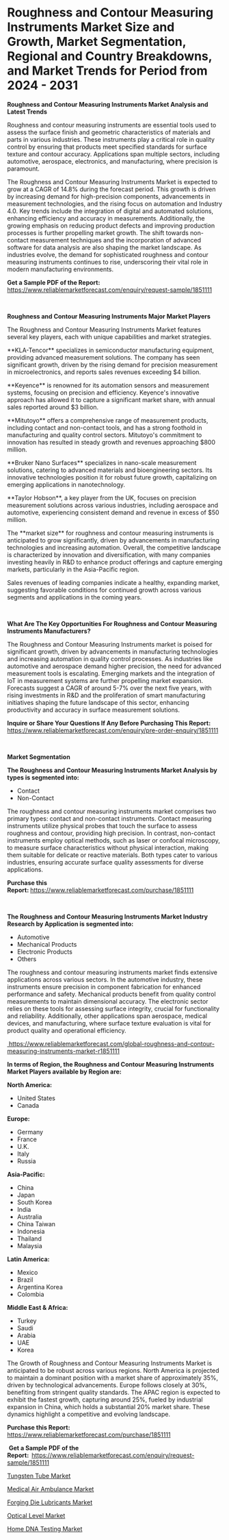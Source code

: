 <p><h1>Roughness and Contour Measuring Instruments Market Size and Growth, Market Segmentation, Regional and Country Breakdowns, and Market Trends for Period from 2024 -  2031</h1></p><p><strong>Roughness and Contour Measuring Instruments Market Analysis and Latest Trends</strong></p>
<p><p>Roughness and contour measuring instruments are essential tools used to assess the surface finish and geometric characteristics of materials and parts in various industries. These instruments play a critical role in quality control by ensuring that products meet specified standards for surface texture and contour accuracy. Applications span multiple sectors, including automotive, aerospace, electronics, and manufacturing, where precision is paramount.</p><p>The Roughness and Contour Measuring Instruments Market is expected to grow at a CAGR of 14.8% during the forecast period. This growth is driven by increasing demand for high-precision components, advancements in measurement technologies, and the rising focus on automation and Industry 4.0. Key trends include the integration of digital and automated solutions, enhancing efficiency and accuracy in measurements. Additionally, the growing emphasis on reducing product defects and improving production processes is further propelling market growth. The shift towards non-contact measurement techniques and the incorporation of advanced software for data analysis are also shaping the market landscape. As industries evolve, the demand for sophisticated roughness and contour measuring instruments continues to rise, underscoring their vital role in modern manufacturing environments.</p></p>
<p><strong>Get a Sample PDF of the Report:&nbsp;</strong> <a href="https://www.reliablemarketforecast.com/enquiry/request-sample/1851111?utm_campaign=1129&utm_medium=2&utm_source=Github&utm_content=ia&utm_term=19112024&utm_id=roughness-and-contour-measuring-instruments">https://www.reliablemarketforecast.com/enquiry/request-sample/1851111</a></p>
<p>&nbsp;</p>
<p><strong>Roughness and Contour Measuring Instruments Major Market Players</strong></p>
<p><p>The Roughness and Contour Measuring Instruments Market features several key players, each with unique capabilities and market strategies. </p><p>**KLA-Tencor** specializes in semiconductor manufacturing equipment, providing advanced measurement solutions. The company has seen significant growth, driven by the rising demand for precision measurement in microelectronics, and reports sales revenues exceeding $4 billion.</p><p>**Keyence** is renowned for its automation sensors and measurement systems, focusing on precision and efficiency. Keyence's innovative approach has allowed it to capture a significant market share, with annual sales reported around $3 billion.</p><p>**Mitutoyo** offers a comprehensive range of measurement products, including contact and non-contact tools, and has a strong foothold in manufacturing and quality control sectors. Mitutoyo's commitment to innovation has resulted in steady growth and revenues approaching $800 million.</p><p>**Bruker Nano Surfaces** specializes in nano-scale measurement solutions, catering to advanced materials and bioengineering sectors. Its innovative technologies position it for robust future growth, capitalizing on emerging applications in nanotechnology.</p><p>**Taylor Hobson**, a key player from the UK, focuses on precision measurement solutions across various industries, including aerospace and automotive, experiencing consistent demand and revenue in excess of $50 million.</p><p>The **market size** for roughness and contour measuring instruments is anticipated to grow significantly, driven by advancements in manufacturing technologies and increasing automation. Overall, the competitive landscape is characterized by innovation and diversification, with many companies investing heavily in R&D to enhance product offerings and capture emerging markets, particularly in the Asia-Pacific region. </p><p>Sales revenues of leading companies indicate a healthy, expanding market, suggesting favorable conditions for continued growth across various segments and applications in the coming years.</p></p>
<p>&nbsp;</p>
<p><strong>What Are The Key Opportunities For Roughness and Contour Measuring Instruments Manufacturers?</strong></p>
<p><p>The Roughness and Contour Measuring Instruments market is poised for significant growth, driven by advancements in manufacturing technologies and increasing automation in quality control processes. As industries like automotive and aerospace demand higher precision, the need for advanced measurement tools is escalating. Emerging markets and the integration of IoT in measurement systems are further propelling market expansion. Forecasts suggest a CAGR of around 5-7% over the next five years, with rising investments in R&D and the proliferation of smart manufacturing initiatives shaping the future landscape of this sector, enhancing productivity and accuracy in surface measurement solutions.</p></p>
<p><strong>Inquire or Share Your Questions If Any Before Purchasing This Report:</strong> <a href="https://www.reliablemarketforecast.com/enquiry/pre-order-enquiry/1851111?utm_campaign=1129&utm_medium=2&utm_source=Github&utm_content=ia&utm_term=19112024&utm_id=roughness-and-contour-measuring-instruments">https://www.reliablemarketforecast.com/enquiry/pre-order-enquiry/1851111</a></p>
<p>&nbsp;</p>
<p><strong>Market Segmentation</strong></p>
<p><strong>The Roughness and Contour Measuring Instruments Market Analysis by types is segmented into:</strong></p>
<p><ul><li>Contact</li><li>Non-Contact</li></ul></p>
<p><p>The roughness and contour measuring instruments market comprises two primary types: contact and non-contact instruments. Contact measuring instruments utilize physical probes that touch the surface to assess roughness and contour, providing high precision. In contrast, non-contact instruments employ optical methods, such as laser or confocal microscopy, to measure surface characteristics without physical interaction, making them suitable for delicate or reactive materials. Both types cater to various industries, ensuring accurate surface quality assessments for diverse applications.</p></p>
<p><strong>Purchase this Report:&nbsp;</strong><a href="https://www.reliablemarketforecast.com/purchase/1851111?utm_campaign=1129&utm_medium=2&utm_source=Github&utm_content=ia&utm_term=19112024&utm_id=roughness-and-contour-measuring-instruments">https://www.reliablemarketforecast.com/purchase/1851111</a></p>
<p>&nbsp;</p>
<p><strong>The Roughness and Contour Measuring Instruments Market Industry Research by Application is segmented into:</strong></p>
<p><ul><li>Automotive</li><li>Mechanical Products</li><li>Electronic Products</li><li>Others</li></ul></p>
<p><p>The roughness and contour measuring instruments market finds extensive applications across various sectors. In the automotive industry, these instruments ensure precision in component fabrication for enhanced performance and safety. Mechanical products benefit from quality control measurements to maintain dimensional accuracy. The electronic sector relies on these tools for assessing surface integrity, crucial for functionality and reliability. Additionally, other applications span aerospace, medical devices, and manufacturing, where surface texture evaluation is vital for product quality and operational efficiency.</p></p>
<p><a href="https://www.reliablemarketforecast.com/global-roughness-and-contour-measuring-instruments-market-r1851111?utm_campaign=1129&utm_medium=2&utm_source=Github&utm_content=ia&utm_term=19112024&utm_id=roughness-and-contour-measuring-instruments">&nbsp;https://www.reliablemarketforecast.com/global-roughness-and-contour-measuring-instruments-market-r1851111</a></p>
<p><strong>In terms of Region, the Roughness and Contour Measuring Instruments Market Players available by Region are:</strong></p>
<p>
    <p> <strong> North America: </strong>
        <ul>
            <li>United States</li>
            <li>Canada</li>
        </ul>
        </p> 
    <p> <strong> Europe: </strong>
        <ul>
            <li>Germany</li>
            <li>France</li>
            <li>U.K.</li>
            <li>Italy</li>
            <li>Russia</li>
        </ul>
        </p> 
    <p> <strong> Asia-Pacific: </strong>
        <ul>
            <li>China</li>
            <li>Japan</li>
            <li>South Korea</li>
            <li>India</li>
            <li>Australia</li>
            <li>China Taiwan</li>
            <li>Indonesia</li>
            <li>Thailand</li>
            <li>Malaysia</li>
        </ul>
        </p> 
    <p> <strong> Latin America: </strong>
        <ul>
            <li>Mexico</li>
            <li>Brazil</li>
            <li>Argentina Korea</li>
            <li>Colombia</li>
        </ul>
        </p> 
    <p> <strong> Middle East & Africa: </strong>
        <ul>
            <li>Turkey</li>
            <li>Saudi</li>
            <li>Arabia</li>
            <li>UAE</li>
            <li>Korea</li>
        </ul>
    </p>
    </p>
<p><p>The Growth of Roughness and Contour Measuring Instruments Market is anticipated to be robust across various regions. North America is projected to maintain a dominant position with a market share of approximately 35%, driven by technological advancements. Europe follows closely at 30%, benefiting from stringent quality standards. The APAC region is expected to exhibit the fastest growth, capturing around 25%, fueled by industrial expansion in China, which holds a substantial 20% market share. These dynamics highlight a competitive and evolving landscape.</p></p>
<p><strong>Purchase this Report: </strong><a href="https://www.reliablemarketforecast.com/purchase/1851111?utm_campaign=1129&utm_medium=2&utm_source=Github&utm_content=ia&utm_term=19112024&utm_id=roughness-and-contour-measuring-instruments">https://www.reliablemarketforecast.com/purchase/1851111</a></p>
<p>&nbsp;<strong>Get a Sample PDF of the Report:&nbsp;&nbsp;</strong><a href="https://www.reliablemarketforecast.com/enquiry/request-sample/1851111?utm_campaign=1129&utm_medium=2&utm_source=Github&utm_content=ia&utm_term=19112024&utm_id=roughness-and-contour-measuring-instruments">https://www.reliablemarketforecast.com/enquiry/request-sample/1851111</a></p>
<p><strong></strong></p>
<p><p><a href="https://www.linkedin.com/pulse/future-innovation-global-tungsten-tube-market-growth-opportunities-r9pge?utm_campaign=1129&utm_medium=2&utm_source=Github&utm_content=ia&utm_term=19112024&utm_id=roughness-and-contour-measuring-instruments">Tungsten Tube Market</a></p><p><a href="https://issuu.com/reportprime-2/docs/medical-air-ambulance-market-size-2_fd7b641f8473d4?utm_campaign=1129&utm_medium=2&utm_source=Github&utm_content=ia&utm_term=19112024&utm_id=roughness-and-contour-measuring-instruments">Medical Air Ambulance Market</a></p><p><a href="https://www.linkedin.com/pulse/forging-die-lubricants-market-penetration-strategies-untapped-sq4oe?utm_campaign=1129&utm_medium=2&utm_source=Github&utm_content=ia&utm_term=19112024&utm_id=roughness-and-contour-measuring-instruments">Forging Die Lubricants Market</a></p><p><a href="https://github.com/GroverBarry/Market-Research-Report-List-7/blob/main/optical-level-market.md?utm_campaign=1129&utm_medium=2&utm_source=Github&utm_content=ia&utm_term=19112024&utm_id=roughness-and-contour-measuring-instruments">Optical Level Market</a></p><p><a href="https://issuu.com/reportprime-2/docs/home-dna-testing-market-size-2030.p_30e1d5ef37631f?utm_campaign=1129&utm_medium=2&utm_source=Github&utm_content=ia&utm_term=19112024&utm_id=roughness-and-contour-measuring-instruments">Home DNA Testing Market</a></p></p>